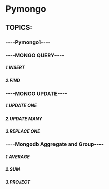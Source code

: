 # Pymongo

## TOPICS:

### ----Pymongo1----


### ----MONGO QUERY----
##### 1.INSERT
##### 2.FIND

### ----MONGO UPDATE----
##### 1.UPDATE ONE
##### 2.UPDATE MANY
##### 3.REPLACE ONE

### ----Mongodb Aggregate and Group----
##### 1.AVERAGE
##### 2.SUM
##### 3.PROJECT
